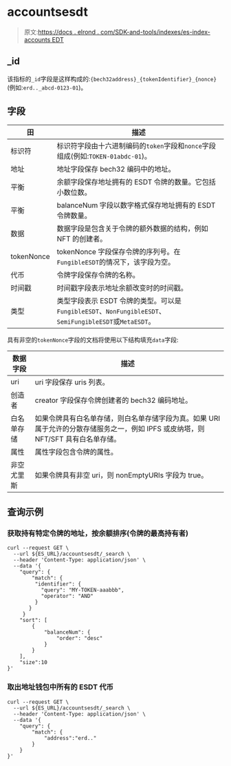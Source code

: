 # accountsesdt

> 原文:[https://docs . elrond . com/SDK-and-tools/indexes/es-index-accounts EDT](https://docs.elrond.com/sdk-and-tools/indices/es-index-accountsesdt)

 ## _id

该指标的`_id`字段是这样构成的:`{bech32address}_{tokenIdentifier}_{nonce}`(例如:`erd.._abcd-0123-01`)。

## 字段

| 田 | 描述 |
| --- | --- |
| 标识符 | 标识符字段由十六进制编码的`token`字段和`nonce`字段组成(例如:`TOKEN-01abdc-01`)。 |
| 地址 | 地址字段保存 bech32 编码中的地址。 |
| 平衡 | 余额字段保存地址拥有的 ESDT 令牌的数量。它包括小数位数。 |
| 平衡 | balanceNum 字段以数字格式保存地址拥有的 ESDT 令牌数量。 |
| 数据 | 数据字段是包含关于令牌的额外数据的结构，例如 NFT 的创建者。 |
| tokenNonce | tokenNonce 字段保存令牌的序列号。在`FungibleESDT`的情况下，该字段为空。 |
| 代币 | 令牌字段保存令牌的名称。 |
| 时间戳 | 时间戳字段表示地址余额改变时的时间戳。 |
| 类型 | 类型字段表示 ESDT 令牌的类型。可以是`FungibleESDT`、`NonFungibleESDT`、`SemiFungibleESDT`或`MetaESDT`。 |

具有非空的`tokenNonce`字段的文档将使用以下结构填充`data`字段:

| 数据字段 | 描述 |
| --- | --- |
| uri | uri 字段保存 uris 列表。 |
| 创造者 | creator 字段保存令牌创建者的 bech32 编码地址。 |
| 白名单存储 | 如果令牌具有白名单存储，则白名单存储字段为真。如果 URI 属于允许的分散存储服务之一，例如 IPFS 或皮纳塔，则 NFT/SFT 具有白名单存储。 |
| 属性 | 属性字段包含令牌的属性。 |
| 非空尤里斯 | 如果令牌具有非空 uri，则 nonEmptyURIs 字段为 true。 |

## 查询示例

### 获取持有特定令牌的地址，按余额排序(令牌的最高持有者)

```
curl --request GET \
  --url ${ES_URL}/accountsesdt/_search \
  --header 'Content-Type: application/json' \
  --data '{
    "query": {
        "match": {
         "identifier": {
           "query": "MY-TOKEN-aaabbb",
           "operator": "AND"
         }
       }
     }
    "sort": [
        {
            "balanceNum": {
                "order": "desc"
            }
        }
    ],
    "size":10
}' 
```

### 取出地址钱包中所有的 ESDT 代币

```
curl --request GET \
  --url ${ES_URL}/accountsesdt/_search \
  --header 'Content-Type: application/json' \
  --data '{
    "query": {
        "match": {
            "address":"erd.."
        }
    }
}' 
```